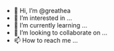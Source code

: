 - 👋 Hi, I’m @greathea
- 👀 I’m interested in ...
- 🌱 I’m currently learning ...
- 💞️ I’m looking to collaborate on ...
- 📫 How to reach me ...

<!---
greathea/greathea is a ✨ special ✨ repository because its `README.md` (this file) appears on your GitHub profile.
You can click the Preview link to take a look at your changes.
--->
